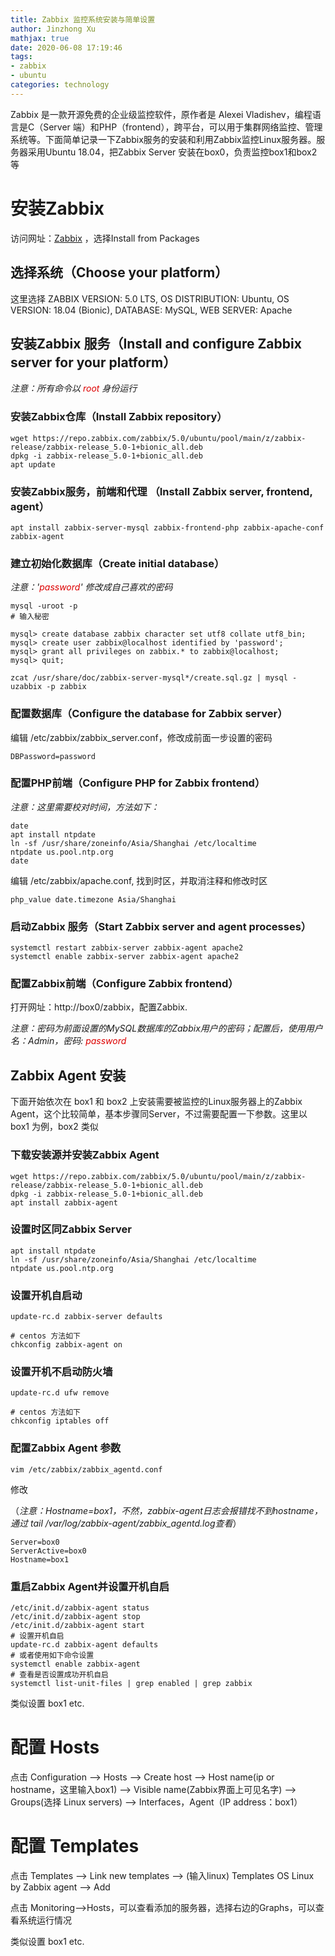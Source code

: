 ```yaml
---
title: Zabbix 监控系统安装与简单设置
author: Jinzhong Xu
mathjax: true
date: 2020-06-08 17:19:46
tags:
- zabbix
- ubuntu
categories: technology
---
```


Zabbix 是一款开源免费的企业级监控软件，原作者是 Alexei Vladishev，编程语言是C（Server 端）和PHP（frontend），跨平台，可以用于集群网络监控、管理系统等。下面简单记录一下Zabbix服务的安装和利用Zabbix监控Linux服务器。服务器采用Ubuntu 18.04，把Zabbix Server 安装在box0，负责监控box1和box2等

<!--more-->

# 安装Zabbix

访问网址：[Zabbix](https://www.zabbix.com/download?zabbix=5.0&os_distribution=ubuntu&os_version=20.04_focal&db=mysql&ws=apache) ，选择Install from Packages

## 选择系统（Choose your platform）

这里选择 ZABBIX VERSION: 5.0 LTS, OS DISTRIBUTION: Ubuntu, OS VERSION: 18.04 (Bionic), DATABASE: MySQL, WEB SERVER: Apache

## 安装Zabbix 服务（Install and configure Zabbix server for your platform）

*注意：所有命令以<font color='dd0000'> root </font>身份运行*

### 安装Zabbix仓库（Install Zabbix repository）

```shell
wget https://repo.zabbix.com/zabbix/5.0/ubuntu/pool/main/z/zabbix-release/zabbix-release_5.0-1+bionic_all.deb
dpkg -i zabbix-release_5.0-1+bionic_all.deb
apt update
```

### 安装Zabbix服务，前端和代理 （Install Zabbix server, frontend, agent）

```shell
apt install zabbix-server-mysql zabbix-frontend-php zabbix-apache-conf zabbix-agent
```

### 建立初始化数据库（Create initial database）

*注意：'<font color='dd0000'>password</font>' 修改成自己喜欢的密码*

```shell
mysql -uroot -p
# 输入秘密

mysql> create database zabbix character set utf8 collate utf8_bin;
mysql> create user zabbix@localhost identified by 'password';
mysql> grant all privileges on zabbix.* to zabbix@localhost;
mysql> quit;

zcat /usr/share/doc/zabbix-server-mysql*/create.sql.gz | mysql -uzabbix -p zabbix
```

### 配置数据库（Configure the database for Zabbix server）

编辑 /etc/zabbix/zabbix_server.conf，修改成前面一步设置的密码

```shell
DBPassword=password
```

### 配置PHP前端（Configure PHP for Zabbix frontend）

*注意：这里需要校对时间，方法如下：*

```shell
date
apt install ntpdate
ln -sf /usr/share/zoneinfo/Asia/Shanghai /etc/localtime
ntpdate us.pool.ntp.org
date
```

编辑  /etc/zabbix/apache.conf, 找到时区，并取消注释和修改时区

```shell
php_value date.timezone Asia/Shanghai
```

### 启动Zabbix 服务（Start Zabbix server and agent processes）

```shell
systemctl restart zabbix-server zabbix-agent apache2
systemctl enable zabbix-server zabbix-agent apache2
```

### 配置Zabbix前端（Configure Zabbix frontend）

打开网址：http://box0/zabbix，配置Zabbix.

*注意：密码为前面设置的MySQL数据库的Zabbix用户的密码；配置后，使用用户名：Admin，密码: <font color='dd000'>password</font>*

## Zabbix Agent 安装

下面开始依次在 box1 和 box2 上安装需要被监控的Linux服务器上的Zabbix Agent，这个比较简单，基本步骤同Server，不过需要配置一下参数。这里以 box1 为例，box2 类似

### 下载安装源并安装Zabbix Agent

```shell
wget https://repo.zabbix.com/zabbix/5.0/ubuntu/pool/main/z/zabbix-release/zabbix-release_5.0-1+bionic_all.deb
dpkg -i zabbix-release_5.0-1+bionic_all.deb
apt install zabbix-agent
```

### 设置时区同Zabbix Server

```shell
apt install ntpdate
ln -sf /usr/share/zoneinfo/Asia/Shanghai /etc/localtime
ntpdate us.pool.ntp.org
```

### 设置开机自启动

```shell
update-rc.d zabbix-server defaults

# centos 方法如下
chkconfig zabbix-agent on
```

### 设置开机不启动防火墙

```shell
update-rc.d ufw remove

# centos 方法如下
chkconfig iptables off
```

### 配置Zabbix Agent 参数

```shell
vim /etc/zabbix/zabbix_agentd.conf
```

修改

（*注意：Hostname=box1，不然，zabbix-agent日志会报错找不到hostname，通过 tail /var/log/zabbix-agent/zabbix_agentd.log查看*）

```
Server=box0
ServerActive=box0
Hostname=box1
```

### 重启Zabbix Agent并设置开机自启

```shell
/etc/init.d/zabbix-agent status
/etc/init.d/zabbix-agent stop
/etc/init.d/zabbix-agent start
# 设置开机自启
update-rc.d zabbix-agent defaults
# 或者使用如下命令设置
systemctl enable zabbix-agent
# 查看是否设置成功开机自启
systemctl list-unit-files | grep enabled | grep zabbix
```

类似设置 box1 etc.

# 配置 Hosts

点击 Configuration --> Hosts --> Create host --> Host name(ip or hostname，这里输入box1) --> Visible name(Zabbix界面上可见名字) --> Groups(选择 Linux servers) --> Interfaces，Agent（IP address：box1）

# 配置 Templates

点击 Templates --> Link new templates --> (输入linux) Templates OS Linux by Zabbix agent --> Add



点击 Monitoring-->Hosts，可以查看添加的服务器，选择右边的Graphs，可以查看系统运行情况

类似设置 box1 etc.